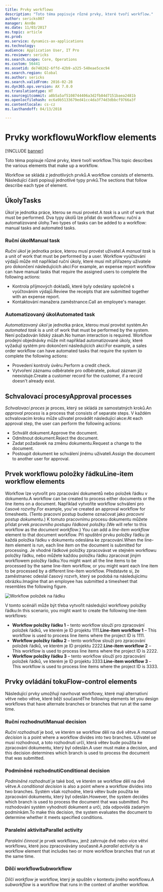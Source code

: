 ```yaml
---
title: Prvky workflowu
description: "Toto téma popisuje různé prvky, které tvoří workflow."
author: sericks007
manager: AnnBe
ms.date: 11/03/2017
ms.topic: article
ms.prod: 
ms.service: dynamics-ax-applications
ms.technology: 
audience: Application User, IT Pro
ms.reviewer: sericks
ms.search.scope: Core, Operations
ms.custom: 56441
ms.assetid: de740262-6ffd-42b9-a325-540eae5cec94
ms.search.region: Global
ms.author: sericks
ms.search.validFrom: 2016-02-28
ms.dyn365.ops.version: AX 7.0.0
ms.translationtype: HT
ms.sourcegitcommit: a8b5a5af5108744406a3d2fb84d7151baea2481b
ms.openlocfilehash: ec6a9b5133679ed41cc4da3f74d3dbbcf9766a3f
ms.contentlocale: cs-cz
ms.lasthandoff: 04/13/2018

---
```


# <a name="workflow-elements"></a><span data-ttu-id="edb09-103">Prvky workflowu</span><span class="sxs-lookup"><span data-stu-id="edb09-103">Workflow elements</span></span>

[!INCLUDE [banner](../includes/banner.md)]

<span data-ttu-id="edb09-104">Toto téma popisuje různé prvky, které tvoří workflow.</span><span class="sxs-lookup"><span data-stu-id="edb09-104">This topic describes the various elements that make up a workflow.</span></span>

<span data-ttu-id="edb09-105">Workflow se skládá z jednotlivých prvků.</span><span class="sxs-lookup"><span data-stu-id="edb09-105">A workflow consists of elements.</span></span> <span data-ttu-id="edb09-106">Následující části popisují jednotlivé typy prvků.</span><span class="sxs-lookup"><span data-stu-id="edb09-106">The sections that follow describe each type of element.</span></span>

## <a name="tasks"></a><span data-ttu-id="edb09-107">Úkoly</span><span class="sxs-lookup"><span data-stu-id="edb09-107">Tasks</span></span>
<span data-ttu-id="edb09-108">*Úkol* je jednotka práce, kterou se musí provést.</span><span class="sxs-lookup"><span data-stu-id="edb09-108">A *task* is a unit of work that must be performed.</span></span> <span data-ttu-id="edb09-109">Dva typy úkolů lze přidat do workflowu: ruční a automatizované úlohy.</span><span class="sxs-lookup"><span data-stu-id="edb09-109">Two types of tasks can be added to a workflow: manual tasks and automated tasks.</span></span>

### <a name="manual-task"></a><span data-ttu-id="edb09-110">Ruční úkol</span><span class="sxs-lookup"><span data-stu-id="edb09-110">Manual task</span></span>

<span data-ttu-id="edb09-111">*Ruční úkol* je jednotka práce, kterou musí provést uživatel.</span><span class="sxs-lookup"><span data-stu-id="edb09-111">A *manual task* is a unit of work that must be performed by a user.</span></span> <span data-ttu-id="edb09-112">Workflow vyúčtování výdajů může mít například ruční úkoly, které musí mít přiřazeny uživatele pro dokončení následujících akcí:</span><span class="sxs-lookup"><span data-stu-id="edb09-112">For example, an expense report workflow can have manual tasks that require the assigned users to complete the following actions:</span></span>

-   <span data-ttu-id="edb09-113">Kontrola příjmových dokladů, které byly odeslány společně s vyúčtováním výdajů.</span><span class="sxs-lookup"><span data-stu-id="edb09-113">Review the receipts that are submitted together with an expense report.</span></span>
-   <span data-ttu-id="edb09-114">Kontaktování manažera zaměstnance.</span><span class="sxs-lookup"><span data-stu-id="edb09-114">Call an employee's manager.</span></span>

### <a name="automated-task"></a><span data-ttu-id="edb09-115">Automatizovaný úkol</span><span class="sxs-lookup"><span data-stu-id="edb09-115">Automated task</span></span>

<span data-ttu-id="edb09-116">*Automatizovaný úkol* je jednotka práce, kterou musí provést systém.</span><span class="sxs-lookup"><span data-stu-id="edb09-116">An *automated task* is a unit of work that must be performed by the system.</span></span> <span data-ttu-id="edb09-117">Není požadován lidský zásah.</span><span class="sxs-lookup"><span data-stu-id="edb09-117">No human interaction is required.</span></span> <span data-ttu-id="edb09-118">Workflow prodejní objednávky může mít například automatizované úkoly, které vyžadují systém pro dokončení následujících akcí:</span><span class="sxs-lookup"><span data-stu-id="edb09-118">For example, a sales order workflow can have automated tasks that require the system to complete the following actions:</span></span>

-   <span data-ttu-id="edb09-119">Provedení kontroly úvěru.</span><span class="sxs-lookup"><span data-stu-id="edb09-119">Perform a credit check.</span></span>
-   <span data-ttu-id="edb09-120">Vytvoření záznamu odběratele pro odběratele, pokud záznam již neexistuje.</span><span class="sxs-lookup"><span data-stu-id="edb09-120">Create a customer record for the customer, if a record doesn't already exist.</span></span>

## <a name="approval-processes"></a><span data-ttu-id="edb09-121">Schvalovací procesy</span><span class="sxs-lookup"><span data-stu-id="edb09-121">Approval processes</span></span>
<span data-ttu-id="edb09-122">*Schvalovací proces* je proces, který se skládá ze samostatných kroků.</span><span class="sxs-lookup"><span data-stu-id="edb09-122">An *approval process* is a process that consists of separate steps.</span></span> <span data-ttu-id="edb09-123">V každém schvalovacím kroku může uživatel provádět následující akce:</span><span class="sxs-lookup"><span data-stu-id="edb09-123">At each approval step, the user can perform the following actions:</span></span>

-   <span data-ttu-id="edb09-124">Schválit dokument.</span><span class="sxs-lookup"><span data-stu-id="edb09-124">Approve the document.</span></span>
-   <span data-ttu-id="edb09-125">Odmítnout dokument.</span><span class="sxs-lookup"><span data-stu-id="edb09-125">Reject the document.</span></span>
-   <span data-ttu-id="edb09-126">Zadat požadavek na změnu dokumentu.</span><span class="sxs-lookup"><span data-stu-id="edb09-126">Request a change to the document.</span></span>
-   <span data-ttu-id="edb09-127">Postoupit dokument ke schválení jinému uživateli.</span><span class="sxs-lookup"><span data-stu-id="edb09-127">Assign the document to another user for approval.</span></span>

## <a name="line-item-workflow-elements"></a><span data-ttu-id="edb09-128">Prvek workflowu položky řádku</span><span class="sxs-lookup"><span data-stu-id="edb09-128">Line-item workflow elements</span></span>
<span data-ttu-id="edb09-129">Workflow lze vytvořit pro zpracování dokumentů nebo položek řádku v dokumentu.</span><span class="sxs-lookup"><span data-stu-id="edb09-129">A workflow can be created to process either documents or the line items on a document.</span></span> <span data-ttu-id="edb09-130">Například vytvoříte workflow schválení pro časové rozvrhy.</span><span class="sxs-lookup"><span data-stu-id="edb09-130">For example, you've created an approval workflow for timesheets.</span></span> <span data-ttu-id="edb09-131">(Tento pracovní postup budeme označovat jako *pracovní postup dokumentu*.) K tomuto pracovnímu procesu dokumentu můžete přidat prvek *pracovního postupu řádkové položky*.</span><span class="sxs-lookup"><span data-stu-id="edb09-131">(We will refer to this workflow as the *document workflow*.) You can add a *line-item workflow* element to that document workflow.</span></span> <span data-ttu-id="edb09-132">Při spuštění prvku položky řádku je každá položka řádku v dokumentu odeslána ke zpracování.</span><span class="sxs-lookup"><span data-stu-id="edb09-132">When the line-item element is run, each line item on the document is submitted for processing.</span></span> <span data-ttu-id="edb09-133">Je vhodné řádkové položky zpracovávat ve stejném workflowu položky řádku, nebo můžete každou položku řádku zpracovat jiným workflowem položky řádku.</span><span class="sxs-lookup"><span data-stu-id="edb09-133">You might want all the line items to be processed by the same line-item workflow, or you might want each line item to be processed by a different line-item workflow.</span></span> <span data-ttu-id="edb09-134">Představte si, že zaměstnanec odeslal časový rozvrh, který se podobá na následujícímu obrázku.</span><span class="sxs-lookup"><span data-stu-id="edb09-134">Imagine that an employee has submitted a timesheet that resembles the following figure.</span></span>

![Workflow položek na řádku](./media/workflow_lineitemworkflow.gif) 

<span data-ttu-id="edb09-136">V tomto scénáři může být třeba vytvořit následující workflowy položky řádku:</span><span class="sxs-lookup"><span data-stu-id="edb09-136">In this scenario, you might want to create the following line-item workflows:</span></span>

-   <span data-ttu-id="edb09-137">**Workflow položky řádku 1** – tento workflow slouží pro zpracování položek řádků, ve kterém je ID projektu 1111.</span><span class="sxs-lookup"><span data-stu-id="edb09-137">**Line-item workflow 1** – This workflow is used to process line items where the project ID is 1111.</span></span>
-   <span data-ttu-id="edb09-138">**Workflow položky řádku 2** – tento workflow slouží pro zpracování položek řádků, ve kterém je ID projektu 2222.</span><span class="sxs-lookup"><span data-stu-id="edb09-138">**Line-item workflow 2** – This workflow is used to process line items where the project ID is 2222.</span></span>
-   <span data-ttu-id="edb09-139">**Workflow položky řádku 3** – tento workflow slouží pro zpracování položek řádků, ve kterém je ID projektu 3333.</span><span class="sxs-lookup"><span data-stu-id="edb09-139">**Line-item workflow 3** – This workflow is used to process line items where the project ID is 3333.</span></span>

## <a name="flow-control-elements"></a><span data-ttu-id="edb09-140">Prvky ovládání toku</span><span class="sxs-lookup"><span data-stu-id="edb09-140">Flow-control elements</span></span>
<span data-ttu-id="edb09-141">Následující prvky umožňují navrhovat workflowy, které mají alternativní větve nebo větve, které běží současně</span><span class="sxs-lookup"><span data-stu-id="edb09-141">The following elements let you design workflows that have alternate branches or branches that run at the same time.</span></span>

### <a name="manual-decision"></a><span data-ttu-id="edb09-142">Ruční rozhodnutí</span><span class="sxs-lookup"><span data-stu-id="edb09-142">Manual decision</span></span>

<span data-ttu-id="edb09-143">*Ruční rozhodnutí* je bod, ve kterém se workflow dělí na dvě větve.</span><span class="sxs-lookup"><span data-stu-id="edb09-143">A *manual decision* is a point where a workflow divides into two branches.</span></span> <span data-ttu-id="edb09-144">Uživatel se musí rozhodnout, a toto rozhodnutí určí, která větev bude použita ke zpracování dokumentu, který byl odeslán.</span><span class="sxs-lookup"><span data-stu-id="edb09-144">A user must make a decision, and this decision determines which branch is used to process the document that was submitted.</span></span>

### <a name="conditional-decision"></a><span data-ttu-id="edb09-145">Podmíněné rozhodnutí</span><span class="sxs-lookup"><span data-stu-id="edb09-145">Conditional decision</span></span>

<span data-ttu-id="edb09-146">*Podmíněné rozhodnutí* je také bod, ve kterém se workflow dělí na dvě větve.</span><span class="sxs-lookup"><span data-stu-id="edb09-146">A *conditional decision* is also a point where a workflow divides into two branches.</span></span> <span data-ttu-id="edb09-147">Systém však rozhodne, která větev bude použita ke zpracování dokumentu, který byl odeslán.</span><span class="sxs-lookup"><span data-stu-id="edb09-147">However, the system decides which branch is used to process the document that was submitted.</span></span> <span data-ttu-id="edb09-148">Pro rozhodování systém vyhodnotí dokument a určí, zda odpovídá zadaným podmínkám.</span><span class="sxs-lookup"><span data-stu-id="edb09-148">To make this decision, the system evaluates the document to determine whether it meets specified conditions.</span></span>

### <a name="parallel-activity"></a><span data-ttu-id="edb09-149">Paralelní aktivita</span><span class="sxs-lookup"><span data-stu-id="edb09-149">Parallel activity</span></span>

<span data-ttu-id="edb09-150">*Paralelní činnost* je prvek workflowu, jenž zahrnuje dvě nebo více větví workflowu, které jsou zpracovávány současně.</span><span class="sxs-lookup"><span data-stu-id="edb09-150">A *parallel activity* is a workflow element that includes two or more workflow branches that run at the same time.</span></span>

### <a name="subworkflow"></a><span data-ttu-id="edb09-151">Dílčí workflow</span><span class="sxs-lookup"><span data-stu-id="edb09-151">Subworkflow</span></span>

<span data-ttu-id="edb09-152">*Dílčí workflow* je workflow, který je spuštěn v kontextu jiného workflowu.</span><span class="sxs-lookup"><span data-stu-id="edb09-152">A *subworkflow* is a workflow that runs in the context of another workflow.</span></span>





